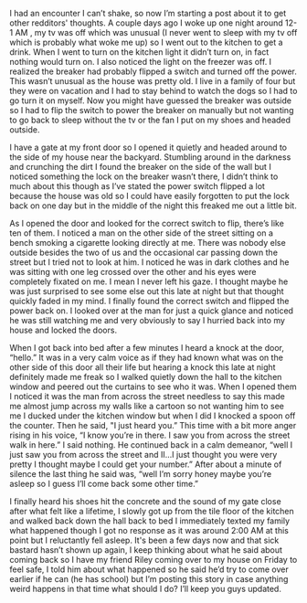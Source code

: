  I had an encounter I can’t shake, so now I’m starting a post about it to get other redditors' thoughts. A couple days ago I woke up one night around 12-1 AM , my tv was off which was unusual (I never went to sleep with my tv off which is probably what woke me up) so I went out to the kitchen to get a drink. When I went to turn on the kitchen light it didn’t turn on, in fact nothing would turn on. I also noticed the light on the freezer was off. I realized the breaker had probably flipped a switch and turned off the power. This wasn’t unusual as the house was pretty old. I live in a family of four but they were on vacation and I had to stay behind to watch the dogs so I had to go turn it on myself. Now you might have guessed the breaker was outside so I had to flip the switch to power the breaker on manually but not wanting to go back to sleep without the tv or the fan I put on my shoes and headed outside. 

I have a gate at my front door so I opened it quietly and headed around to the side of my house near the backyard. Stumbling around in the darkness and crunching the dirt I found the breaker on the side of the wall but I noticed something the lock on the breaker wasn’t there, I didn’t think to much about this though as I’ve stated the power switch flipped a lot because the house was old so I could have easily forgotten to put the lock back on one day but in the middle of the night this freaked me out a little bit.

As I opened the door and looked for the correct switch to flip, there’s like ten of them. I noticed a man on the other side of the street sitting on a bench smoking a cigarette looking directly at me. There was nobody else outside besides the two of us and the occasional car passing down the street but I tried not to look at him. I noticed he was in dark clothes and he was sitting with one leg crossed over the other and his eyes were completely fixated on me. I mean I never left his gaze. I thought maybe he was just surprised to see some else out this late at night but that thought quickly faded in my mind. I finally found the correct switch and flipped the power back on. I looked over at the man for just a quick glance and noticed he was still watching me and very obviously to say I hurried back into my house and locked the doors. 

When I got back into bed after a few minutes I heard a knock at the door, “hello.” It was in a very calm voice as if they had known what was on the other side of this door all their life but hearing a knock this late at night definitely made me freak so I walked quietly down the hall to the kitchen window and peered out the curtains to see who it was. When I opened them I noticed it was the man from across the street needless to say this made me almost jump across my walls like a cartoon so not wanting him to see me I ducked under the kitchen window but when I did I knocked a spoon off the counter. Then he said, "I just heard you.” This time with a bit more anger rising in his voice, “I know you’re in there. I saw you from across the street walk in here.” I said nothing. He continued back in a calm demeanor, “well I just saw you from across the street and II…I just thought you were very pretty I thought maybe I could get your number.” After about a minute of silence the last thing he said was, “well I’m sorry honey maybe you’re asleep so I guess I’ll come back some other time.” 

I finally heard his shoes hit the concrete and the sound of my gate close after what felt like a lifetime, I slowly got up from the tile floor of the kitchen and walked back down the hall back to bed I immediately texted my family what happened though I got no response as it was around 2:00 AM at this point but I reluctantly fell asleep. It's been a few days now and that sick bastard hasn’t shown up again, I keep thinking about what he said about coming back so I have my friend Riley coming over to my house on Friday to feel safe, I told him about what happened so he said he’d try to come over earlier if he can (he has school) but I’m posting this story in case anything weird happens in that time what should I do? I’ll keep you guys updated. 